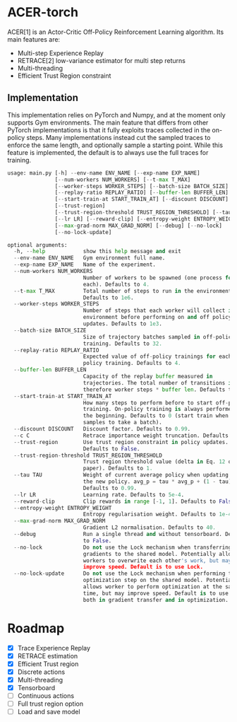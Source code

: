 # ACER-torch
ACER[1] is an Actor-Critic Off-Policy Reinforcement Learning algorithm.
Its main features are:
- Multi-step Experience Replay
- RETRACE[2] low-variance estimator for multi step returns
- Multi-threading
- Efficient Trust Region constraint

## Implementation
This implementation relies on PyTorch and Numpy, and at the moment only supports
Gym environments. The main feature that differs from other PyTorch implementations is that
it fully exploits traces collected in the on-policy steps. Many implementations instead cut
the sampled traces to enforce the same length, and optionally sample a starting point. While
this feature is implemented, the default is to always use the full traces for training.

```python
usage: main.py [-h] --env-name ENV_NAME [--exp-name EXP_NAME]
               [--num-workers NUM_WORKERS] [--t-max T_MAX]
               [--worker-steps WORKER_STEPS] [--batch-size BATCH_SIZE]
               [--replay-ratio REPLAY_RATIO] [--buffer-len BUFFER_LEN]
               [--start-train-at START_TRAIN_AT] [--discount DISCOUNT] [--c C]
               [--trust-region]
               [--trust-region-threshold TRUST_REGION_THRESHOLD] [--tau TAU]
               [--lr LR] [--reward-clip] [--entropy-weight ENTROPY_WEIGHT]
               [--max-grad-norm MAX_GRAD_NORM] [--debug] [--no-lock]
               [--no-lock-update]

optional arguments:
  -h, --help            show this help message and exit
  --env-name ENV_NAME   Gym environment full name.
  --exp-name EXP_NAME   Name of the experiment.
  --num-workers NUM_WORKERS
                        Number of workers to be spawned (one process for
                        each). Defaults to 4.
  --t-max T_MAX         Total number of steps to run in the environment.
                        Defaults to 1e6.
  --worker-steps WORKER_STEPS
                        Number of steps that each worker will collect in the
                        environment before performing on and off policy
                        updates. Defaults to 1e3.
  --batch-size BATCH_SIZE
                        Size of trajectory batches sampled in off-policy
                        training. Defaults to 32.
  --replay-ratio REPLAY_RATIO
                        Expected value of off-policy trainings for each on-
                        policy training. Defaults to 4.
  --buffer-len BUFFER_LEN
                        Capacity of the replay buffer measured in
                        trajectories. The total number of transitions is
                        therefore worker steps * buffer len. Defaults to 1e4.
  --start-train-at START_TRAIN_AT
                        How many steps to perform before to start off-policy
                        training. On-policy training is always performed from
                        the beginning. Defaults to 0 (start train when enough
                        samples to take a batch).
  --discount DISCOUNT   Discount factor. Defaults to 0.99.
  --c C                 Retrace importance weight truncation. Defaults to 1.
  --trust-region        Use trust region constraint in policy updates.
                        Defaults to False.
  --trust-region-threshold TRUST_REGION_THRESHOLD
                        Trust region threshold value (delta in Eq. 12 of ACER
                        paper). Defaults to 1.
  --tau TAU             Weight of current average policy when updating it with
                        the new policy. avg_p = tau * avg_p + (1 - tau) p.
                        Defaults to 0.99.
  --lr LR               Learning rate. Defaults to 5e-4.
  --reward-clip         Clip rewards in range [-1, 1]. Defaults to False.
  --entropy-weight ENTROPY_WEIGHT
                        Entropy regularisation weight. Defaults to 1e-4.
  --max-grad-norm MAX_GRAD_NORM
                        Gradient L2 normalisation. Defaults to 40.
  --debug               Run a single thread and without tensorboard. Defaults
                        to False.
  --no-lock             Do not use the Lock mechanism when transferring
                        gradients to the shared model. Potentially allows
                        workers to overwrite each other's work, but may
                        improve speed. Default is to use Lock.
  --no-lock-update      Do not use the Lock mechanism when performing the
                        optimization step on the shared model. Potentially
                        allows worker to perform optimization at the same
                        time, but may improve speed. Default is to use Lock
                        both in gradient transfer and in optimization.
```

# Roadmap
- [x] Trace Experience Replay
- [x] RETRACE estimation
- [x] Efficient Trust region
- [x] Discrete actions  
- [x] Multi-threading
- [x] Tensorboard
- [ ] Continuous actions
- [ ] Full trust region option
- [ ] Load and save model

